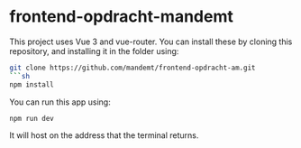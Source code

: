 # frontend-opdracht-mandemt

This project uses Vue 3 and vue-router. You can install these by cloning this repository, and installing it in the folder using:
```sh
git clone https://github.com/mandemt/frontend-opdracht-am.git
```sh
npm install
```

You can run this app using:

```sh
npm run dev
```

It will host on the address that the terminal returns.


